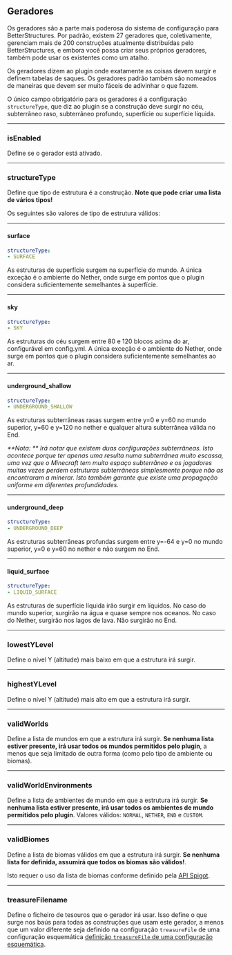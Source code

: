 ## Geradores

Os geradores são a parte mais poderosa do sistema de configuração para BetterStructures. Por padrão, existem 27
geradores que, coletivamente, gerenciam mais de 200 construções atualmente distribuídas pelo BetterStructures, e embora
você possa criar seus próprios geradores, também pode usar os existentes como um atalho.

Os geradores dizem ao plugin onde exatamente as coisas devem surgir e definem tabelas de saques. Os geradores padrão
também são nomeados de maneiras que devem ser muito fáceis de adivinhar o que fazem.

O único campo obrigatório para os geradores é a configuração `structureType`, que diz ao plugin se a construção deve
surgir no céu, subterrâneo raso, subterrâneo profundo, superfície ou superfície líquida.

***

### isEnabled

Define se o gerador está ativado.

***

### structureType

Define que tipo de estrutura é a construção. **Note que pode criar uma lista de vários tipos!**

Os seguintes são valores de tipo de estrutura válidos:

***

#### surface

```yml
structureType: 
- SURFACE
```

As estruturas de superfície surgem na superfície do mundo. A única exceção é o ambiente do Nether, onde surge em pontos
que o plugin considera suficientemente semelhantes à superfície.

***

#### sky

```yml
structureType: 
- SKY
```

As estruturas do céu surgem entre 80 e 120 blocos acima do ar, configurável em config.yml. A única exceção é o ambiente
do Nether, onde surge em pontos que o plugin considera suficientemente semelhantes ao ar.

***

#### underground_shallow

```yml
structureType: 
- UNDERGROUND_SHALLOW
```

As estruturas subterrâneas rasas surgem entre y=0 e y=60 no mundo superior, y=60 e y=120 no nether e qualquer altura
subterrânea válida no End.

_**Nota: ** Irá notar que existem duas configurações subterrâneas. Isto acontece porque ter apenas uma resulta numa
subterrânea muito escassa, uma vez que o Minecraft tem muito espaço subterrâneo e os jogadores muitas vezes perdem
estruturas subterrâneas simplesmente porque não as encontraram a minerar. Isto também garante que existe uma propagação
uniforme em diferentes profundidades._

***

#### underground_deep

```yml
structureType: 
- UNDERGROUND_DEEP
```

As estruturas subterrâneas profundas surgem entre y=-64 e y=0 no mundo superior, y=0 e y=60 no nether e não surgem no
End.

***

#### liquid_surface

```yml
structureType: 
- LIQUID_SURFACE
```

As estruturas de superfície líquida irão surgir em líquidos. No caso do mundo superior, surgirão na água e quase sempre
nos oceanos. No caso do Nether, surgirão nos lagos de lava. Não surgirão no End.

***

### lowestYLevel

Define o nível Y (altitude) mais baixo em que a estrutura irá surgir.

***

### highestYLevel

Define o nível Y (altitude) mais alto em que a estrutura irá surgir.

***

### validWorlds

Define a lista de mundos em que a estrutura irá surgir. **Se nenhuma lista estiver presente, irá usar todos os mundos
permitidos pelo plugin**, a menos que seja limitado de outra forma (como pelo tipo de ambiente ou biomas).

***

### validWorldEnvironments

Define a lista de ambientes de mundo em que a estrutura irá surgir. **Se nenhuma lista estiver presente, irá usar todos
os ambientes de mundo permitidos pelo plugin**. Valores válidos: `NORMAL`, `NETHER`, `END` e `CUSTOM`.

***

### validBiomes

Define a lista de biomas válidos em que a estrutura irá surgir. **Se nenhuma lista for definida, assumirá que todos os
biomas são válidos!**.

Isto requer o uso da lista de biomas conforme definido
pela [API Spigot](https://hub.spigotmc.org/javadocs/spigot/org/bukkit/block/Biome.html).

***

### treasureFilename

Define o ficheiro de tesouros que o gerador irá usar. Isso define o que surge nos baús para todas as construções que
usam este gerador, a menos que um valor diferente seja definido na configuração `treasureFile` de uma configuração
esquemática [definição `treasureFile` de uma configuração esquemática]($language$/betterstructures/creating_structures.md&section=treasurefile).
